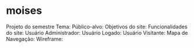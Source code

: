 # moises
Projeto do semestre 
Tema:
Público-alvo:
Objetivos do site: 
Funcionalidades do site:
Usuário Administrador: 
Usuário Logado: 
Usuário Visitante:
Mapa de Navegação: 
Wireframe:
